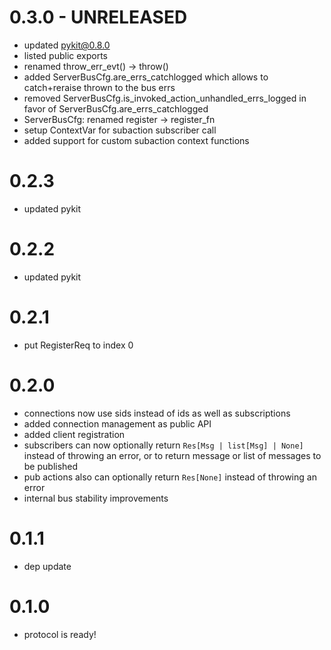 # 0.3.0 - UNRELEASED

- updated pykit@0.8.0
- listed public exports
- renamed throw_err_evt() -> throw()
- added ServerBusCfg.are_errs_catchlogged which allows to catch+reraise thrown to the bus errs
- removed ServerBusCfg.is_invoked_action_unhandled_errs_logged in favor of ServerBusCfg.are_errs_catchlogged
- ServerBusCfg: renamed register -> register_fn
- setup ContextVar for subaction subscriber call
- added support for custom subaction context functions

# 0.2.3

- updated pykit

# 0.2.2

- updated pykit

# 0.2.1

- put RegisterReq to index 0

# 0.2.0

- connections now use sids instead of ids as well as subscriptions
- added connection management as public API
- added client registration
- subscribers can now optionally return `Res[Msg | list[Msg] | None]`
  instead of throwing an error, or to return message or list of messages to
  be published
- pub actions also can optionally return `Res[None]` instead of throwing an
  error
- internal bus stability improvements

# 0.1.1

- dep update

# 0.1.0

- protocol is ready!
